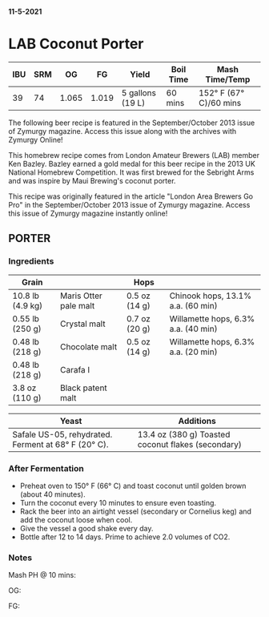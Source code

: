 __11-5-2021__
# LAB Coconut Porter

| IBU |SRM | OG | FG | Yield | Boil Time | Mash Time/Temp |
|---|---|---|---|---|---|---|
| 39 | 74 | 1.065 | 1.019 | 5 gallons (19 L) |60 mins |152° F (67° C)/60 mins |

The following beer recipe is featured in the September/October 2013 issue of Zymurgy magazine. Access this issue along with the archives with Zymurgy Online!

This homebrew recipe comes from London Amateur Brewers (LAB) member Ken Bazley. Bazley earned a gold medal for this beer recipe in the 2013 UK National Homebrew Competition. It was first brewed for the Sebright Arms and was inspire by Maui Brewing's coconut porter.

This recipe was originally featured in the article "London Area Brewers Go Pro" in the September/October 2013 issue of Zymurgy magazine. Access this issue of Zymurgy magazine instantly online!

## PORTER

### Ingredients

| Grain | | Hops | |
|---|---|---|---|
| 10.8 lb (4.9 kg) | Maris Otter pale malt| 0.5 oz (14 g) | Chinook hops, 13.1% a.a. (60 min)
| 0.55 lb (250 g)|  Crystal malt| 0.7 oz (20 g) | Willamette hops, 6.3% a.a. (40 min)
| 0.48 lb (218 g) | Chocolate malt| 0.5 oz (14 g) | Willamette hops, 6.3% a.a. (20 min)
| 0.48 lb (218 g) | Carafa I
| 3.8 oz (110 g) | Black patent malt


| Yeast |  Additions |
|---|---|
|Safale US-05, rehydrated. Ferment at 68° F (20° C).  |13.4 oz (380 g)  Toasted coconut flakes (secondary)

### After Fermentation
* Preheat oven to 150° F (66° C) and toast coconut until golden brown (about 40 minutes). 
* Turn the coconut every 10 minutes to ensure even toasting. 
* Rack the beer into an airtight vessel (secondary or Cornelius keg) and add the coconut loose when cool. 
* Give the vessel a good shake every day. 
* Bottle after 12 to 14 days. Prime to achieve 2.0 volumes of CO2.

### Notes

Mash PH @ 10 mins:

OG:

FG:

